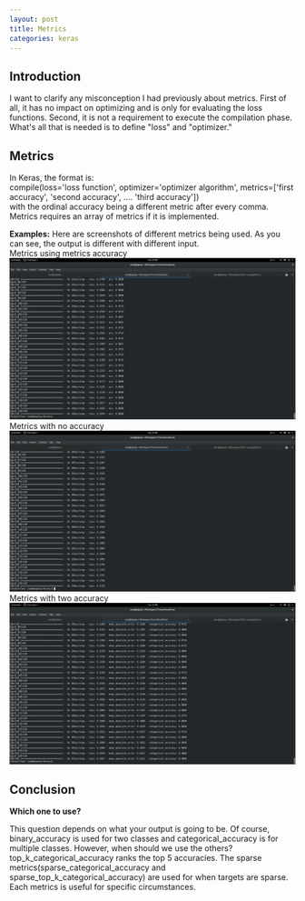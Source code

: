 ```yaml
---
layout: post
title: Metrics 
categories: keras 
---
```


<h2>Introduction</h2>
<p>
I want to clarify any misconception I had previously about metrics. First of all, it has no impact on optimizing and is only for evaluating the loss functions. Second, it is not a requirement to execute the compilation phase. What's all that is needed is to define "loss" and "optimizer." 
</p>
<h2>Metrics</h2>
<p>
In Keras, the format is:
<br />
compile(loss='loss function', optimizer='optimizer algorithm', metrics=['first accuracy', 'second accuracy', .... 'third accuracy'])
<br />
with the ordinal accuracy being a different metric after every comma. Metrics requires an array of metrics if it is implemented. 
</p>


<p>
<b>Examples:</b>
Here are screenshots of different metrics being used. As you can see, the output is different with different input.
<br />
Metrics using metrics accuracy
<br />
<img src="/assets/imgs/MetricsAccuracy.png" alt="Metrics with only accuracy"> 
<br />
Metrics with no accuracy
<br />
<img src="/assets/imgs/MetricsNone.png" alt="Metrics with no accuracy"> 
<br />
Metrics with two accuracy
<br />
<img src="/assets/imgs/MetricsTwoAccuracy.png" alt="Metrics with error rate and accuracy"> 
<br />
</p>

<h2>Conclusion</h2>
<b>Which one to use?</b>
<p>
    This question depends on what your output is going to be. Of course, binary_accuracy is used for two classes and categorical_accuracy is for multiple classes. However, when should we use the others? top_k_categorical_accuracy ranks the top 5 accuracies. The sparse metrics(sparse_categorical_accuracy and sparse_top_k_categorical_accuracy) are used for when targets are sparse. Each metrics is useful for specific circumstances.
</p>

